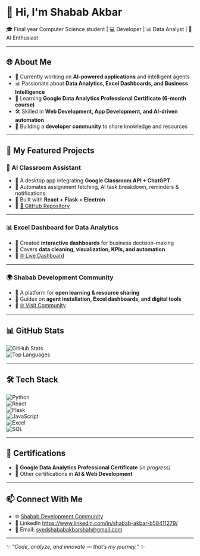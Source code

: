 # 👋 Hi, I'm Shabab Akbar  

🎓 Final year Computer Science student | 💻 Developer | 📊 Data Analyst | 🚀 AI Enthusiast  

---

## 🌐 About Me  
- 🔭 Currently working on **AI-powered applications** and intelligent agents  
- 📊 Passionate about **Data Analytics, Excel Dashboards, and Business Intelligence**  
- 🌱 Learning **Google Data Analytics Professional Certificate (6-month course)**  
- 🛠️ Skilled in **Web Development, App Development, and AI-driven automation**  
- 🤝 Building a **developer community** to share knowledge and resources  

---

## 🧠 My Featured Projects  

### 🤖 AI Classroom Assistant  
- 🔹 A desktop app integrating **Google Classroom API + ChatGPT**  
- 🔹 Automates assignment fetching, AI task breakdown, reminders & notifications  
- 🔹 Built with **React + Flask + Electron**  
- 🔗 [🔗 GitHub Repository](https://github.com/SyedShababAkbar/AI-Classroom-Assistant)

---

### 📊 Excel Dashboard for Data Analytics  
- 🔹 Created **interactive dashboards** for business decision-making  
- 🔹 Covers **data cleaning, visualization, KPIs, and automation**  
- 🔗 [🌐 Live Dashboard](https://excel-dashboa-git-c50931-syedshababakbarshah-gmailcoms-projects.vercel.app)

---

### 🌍 Shabab Development Community  
- 🔹 A platform for **open learning & resource sharing**  
- 🔹 Guides on **agent installation, Excel dashboards, and digital tools**  
- 🔗 [🌐 Visit Community](https://shabab-development-community.vercel.app/)

---

## 📊 GitHub Stats
![GitHub Stats](https://github-readme-stats.vercel.app/api?username=SyedShababAkbar&show_icons=true&theme=tokyonight)  
![Top Languages](https://github-readme-stats.vercel.app/api/top-langs/?username=SyedShababAkbar&layout=compact&theme=tokyonight)  

---

## 🛠️ Tech Stack  

![Python](https://img.shields.io/badge/Python-3776AB?style=for-the-badge&logo=python&logoColor=white)  
![React](https://img.shields.io/badge/React-20232A?style=for-the-badge&logo=react&logoColor=61DAFB)  
![Flask](https://img.shields.io/badge/Flask-000000?style=for-the-badge&logo=flask&logoColor=white)  
![JavaScript](https://img.shields.io/badge/JavaScript-F7DF1E?style=for-the-badge&logo=javascript&logoColor=black)  
![Excel](https://img.shields.io/badge/Excel-217346?style=for-the-badge&logo=microsoft-excel&logoColor=white)  
![SQL](https://img.shields.io/badge/SQL-CC2927?style=for-the-badge&logo=databricks&logoColor=white)  

---

## 📜 Certifications  
- 📌 **Google Data Analytics Professional Certificate** *(in progress)*  
- 📌 Other certifications in **AI & Web Development**  

---

## 📫 Connect With Me  
- 🌐 [Shabab Development Community](https://shabab-development-community.vercel.app/)  
- 💼 LinkedIn https://www.linkedin.com/in/shabab-akbar-b58411279/
- 📧 Email: syedshababakbarshah@gmail.com 

---

✨ *“Code, analyze, and innovate — that’s my journey.”* ✨
